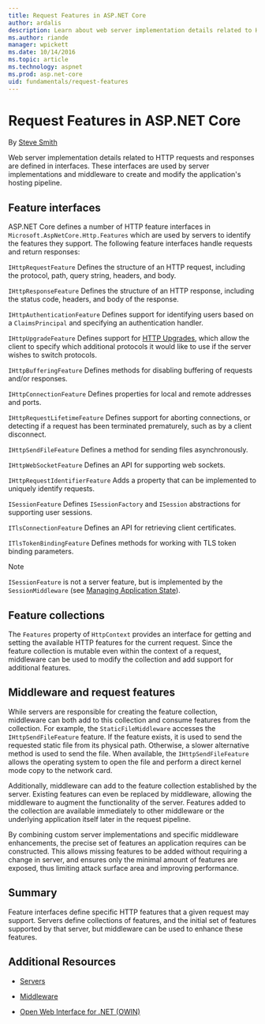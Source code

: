 ```yaml
---
title: Request Features in ASP.NET Core
author: ardalis
description: Learn about web server implementation details related to HTTP requests and responses that are defined in interfaces for ASP.NET Core.
ms.author: riande
manager: wpickett
ms.date: 10/14/2016
ms.topic: article
ms.technology: aspnet
ms.prod: asp.net-core
uid: fundamentals/request-features
---
```

# Request Features in ASP.NET Core

By [Steve Smith](https://ardalis.com/)

Web server implementation details related to HTTP requests and responses are defined in interfaces. These interfaces are used by server implementations and middleware to create and modify the application's hosting pipeline.

## Feature interfaces

ASP.NET Core defines a number of HTTP feature interfaces in `Microsoft.AspNetCore.Http.Features` which are used by servers to identify the features they support. The following feature interfaces handle requests and return responses:

`IHttpRequestFeature`
   Defines the structure of an HTTP request, including the protocol, path, query string, headers, and body.

`IHttpResponseFeature`
   Defines the structure of an HTTP response, including the status code, headers, and body of the response.

`IHttpAuthenticationFeature`
   Defines support for identifying users based on a `ClaimsPrincipal` and specifying an authentication handler.

`IHttpUpgradeFeature`
   Defines support for [HTTP Upgrades](https://tools.ietf.org/html/rfc2616.html#section-14.42), which allow the client to specify which additional protocols it would like to use if the server wishes to switch protocols.

`IHttpBufferingFeature`
   Defines methods for disabling buffering of requests and/or responses.

`IHttpConnectionFeature`
   Defines properties for local and remote addresses and ports.

`IHttpRequestLifetimeFeature`
   Defines support for aborting connections, or detecting if a request has been terminated prematurely, such as by a client disconnect.

`IHttpSendFileFeature`
   Defines a method for sending files asynchronously.

`IHttpWebSocketFeature`
   Defines an API for supporting web sockets.

`IHttpRequestIdentifierFeature`
   Adds a property that can be implemented to uniquely identify requests.

`ISessionFeature`
   Defines `ISessionFactory` and `ISession` abstractions for supporting user sessions.

`ITlsConnectionFeature`
   Defines an API for retrieving client certificates.

`ITlsTokenBindingFeature`
   Defines methods for working with TLS token binding parameters.

> [!NOTE]
> `ISessionFeature` is not a server feature, but is implemented by the `SessionMiddleware` (see [Managing Application State](app-state.md)).

## Feature collections

The `Features` property of `HttpContext` provides an interface for getting and setting the available HTTP features for the current request. Since the feature collection is mutable even within the context of a request, middleware can be used to modify the collection and add support for additional features.

## Middleware and request features

While servers are responsible for creating the feature collection, middleware can both add to this collection and consume features from the collection. For example, the `StaticFileMiddleware` accesses the `IHttpSendFileFeature` feature. If the feature exists, it is used to send the requested static file from its physical path. Otherwise, a slower alternative method is used to send the file. When available, the `IHttpSendFileFeature` allows the operating
system to open the file and perform a direct kernel mode copy to the network card.

Additionally, middleware can add to the feature collection established by the server. Existing features can even be replaced by middleware, allowing the middleware to augment the functionality of the server. Features added to the collection are available immediately to other middleware or the underlying application itself later in the request pipeline.

By combining custom server implementations and specific middleware enhancements, the precise set of features an application requires can be constructed. This allows missing features to be added without requiring a change in server, and ensures only the minimal amount of features are exposed, thus limiting attack surface area and improving performance.

## Summary

Feature interfaces define specific HTTP features that a given request may support. Servers define collections of features, and the initial set of features supported by that server, but middleware can be used to enhance these features.

## Additional Resources

* [Servers](servers/index.md)

* [Middleware](middleware.md)

* [Open Web Interface for .NET (OWIN)](owin.md)
